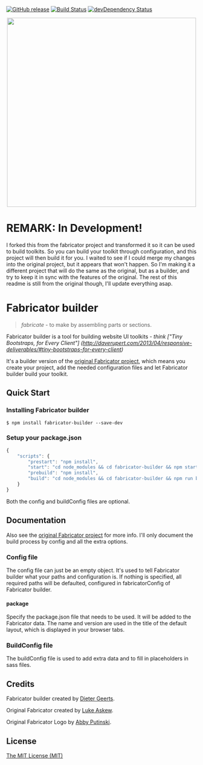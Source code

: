 [![GitHub release](https://img.shields.io/github/release/dietergeerts/fabricator-builder.svg)]()
[![Build Status](https://travis-ci.org/dietergeerts/fabricator-builder.svg)](https://travis-ci.org/dietergeerts/fabricator-builder)
[![devDependency Status](https://david-dm.org/dietergeerts/fabricator-builder/dev-status.svg)](https://david-dm.org/dietergeerts/fabricator-builder#info=devDependencies)


<p align="center">
  <img src="https://rawgit.com/dietergeerts/fabricator/master/logo.svg" width="500">
</p>

# REMARK: In Development!

I forked this from the fabricator project and transformed it so it can be used to build toolkits. So you can build your
toolkit through configuration, and this project will then build it for you. I waited to see if I could merge my changes
into the original project, but it appears that won't happen. So I'm making it a different project that will do the same
as the original, but as a builder, and try to keep it in sync with the features of the original. The rest of this readme
is still from the original though, I'll update everything asap.

# Fabricator builder

> _fabricate_ - to make by assembling parts or sections.

Fabricator builder is a tool for building website UI toolkits - _think ["Tiny Bootstraps, for Every Client"]
(http://daverupert.com/2013/04/responsive-deliverables/#tiny-bootstraps-for-every-client)_

It's a builder version of the [original Fabricator project](https://github.com/fbrctr/fabricator), which means you
create your project, add the needed configuration files and let Fabricator builder build your toolkit.

## Quick Start

### Installing Fabricator builder

```
$ npm install fabricator-builder --save-dev
```

### Setup your package.json

```javascript
{
	"scripts": {
		"prestart": "npm install",
		"start": "cd node_modules && cd fabricator-builder && npm start -- --config=\"../../fabricatorConfig.json\"" --buildConfig=\"../../toolkitConfig.json\" && cd .. && cd ..",
		"prebuild": "npm install",
		"build": "cd node_modules && cd fabricator-builder && npm run build -- --config=\"../../fabricatorConfig.json\"" --buildConfig=\"../../toolkitConfig.json\" && cd .. && cd ..",
	}
}
```

Both the config and buildConfig files are optional.

## Documentation

Also see the [original Fabricator project](https://github.com/fbrctr/fabricator) for more info. I'll only document the
build process by config and all the extra options.

### Config file

The config file can just be an empty object. It's used to tell Fabricator builder what your paths and configuration is.
If nothing is specified, all required paths will be defaulted, configured in fabricatorConfig of Fabricator builder.

#### package

Specify the package.json file that needs to be used. It will be added to the Fabricator data.
The name and version are used in the title of the default layout, which is displayed in your browser tabs.

### BuildConfig file

The buildConfig file is used to add extra data and to fill in placeholders in sass files.

## Credits

Fabricator builder created by [Dieter Geerts](http://github.com/dietergeerts).

Original Fabricator created by [Luke Askew](http://twitter.com/lukeaskew).

Original Fabricator Logo by [Abby Putinski](https://abbyputinski.com/).

## License

[The MIT License (MIT)](http://opensource.org/licenses/mit-license.php)

